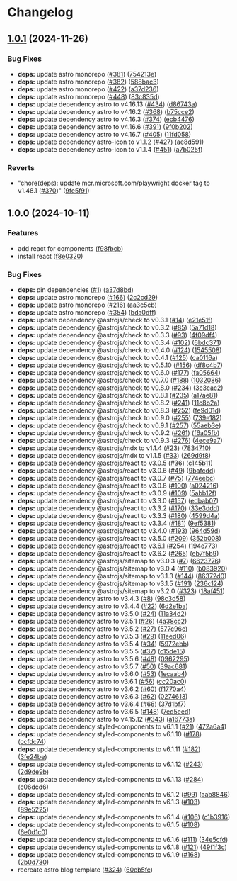 # Changelog

## [1.0.1](https://github.com/Arskah/homepage/compare/v1.0.0...v1.0.1) (2024-11-26)


### Bug Fixes

* **deps:** update astro monorepo ([#381](https://github.com/Arskah/homepage/issues/381)) ([754213e](https://github.com/Arskah/homepage/commit/754213e9bc76cbc7f7408e4306c0da522cbc34e8))
* **deps:** update astro monorepo ([#382](https://github.com/Arskah/homepage/issues/382)) ([588bac3](https://github.com/Arskah/homepage/commit/588bac31329e4758257f8eafe30b6c4a0cf3b3c5))
* **deps:** update astro monorepo ([#422](https://github.com/Arskah/homepage/issues/422)) ([a37d236](https://github.com/Arskah/homepage/commit/a37d236d6ec086a45490134e18505d7241d2d5e7))
* **deps:** update astro monorepo ([#448](https://github.com/Arskah/homepage/issues/448)) ([83c835d](https://github.com/Arskah/homepage/commit/83c835d0b71eea3e4b4199babf7044ea062c5759))
* **deps:** update dependency astro to v4.16.13 ([#434](https://github.com/Arskah/homepage/issues/434)) ([d86743a](https://github.com/Arskah/homepage/commit/d86743a1e1d1402f07eeb3dede7912df63c559e3))
* **deps:** update dependency astro to v4.16.2 ([#368](https://github.com/Arskah/homepage/issues/368)) ([b75cce2](https://github.com/Arskah/homepage/commit/b75cce2f41b46d058724250318e9c1e23c4b6611))
* **deps:** update dependency astro to v4.16.3 ([#374](https://github.com/Arskah/homepage/issues/374)) ([ecb4476](https://github.com/Arskah/homepage/commit/ecb44767d33b83719b39003db316ba915149b8aa))
* **deps:** update dependency astro to v4.16.6 ([#391](https://github.com/Arskah/homepage/issues/391)) ([9f0b202](https://github.com/Arskah/homepage/commit/9f0b202b513392b664d40a44a1b988ba7d2ada03))
* **deps:** update dependency astro to v4.16.7 ([#405](https://github.com/Arskah/homepage/issues/405)) ([11fd058](https://github.com/Arskah/homepage/commit/11fd0580722059ef12d6aebc15e0d77ed36a4db8))
* **deps:** update dependency astro-icon to v1.1.2 ([#427](https://github.com/Arskah/homepage/issues/427)) ([ae8d591](https://github.com/Arskah/homepage/commit/ae8d59152ce4d8cec144a883906bfb440f18eab0))
* **deps:** update dependency astro-icon to v1.1.4 ([#451](https://github.com/Arskah/homepage/issues/451)) ([a7b025f](https://github.com/Arskah/homepage/commit/a7b025f0b1a3d8402cd798a97c2eda18b50ad72b))


### Reverts

* "chore(deps): update mcr.microsoft.com/playwright docker tag to v1.48.1 ([#370](https://github.com/Arskah/homepage/issues/370))" ([9fe5f91](https://github.com/Arskah/homepage/commit/9fe5f919bf0c7bbc00a687f68db082e90f88fe9f))

## 1.0.0 (2024-10-11)


### Features

* add react for components ([f98fbcb](https://github.com/Arskah/homepage/commit/f98fbcb868d8b4ae6151814f53761f6e0a862e6e))
* install react ([f8e0320](https://github.com/Arskah/homepage/commit/f8e03201c875f4630fd09cc3ec5edfc98a7c6cfb))


### Bug Fixes

* **deps:** pin dependencies ([#1](https://github.com/Arskah/homepage/issues/1)) ([a37d8bd](https://github.com/Arskah/homepage/commit/a37d8bdca0bb2563a1d988f4e3f950d887187dcf))
* **deps:** update astro monorepo ([#166](https://github.com/Arskah/homepage/issues/166)) ([2c2cd29](https://github.com/Arskah/homepage/commit/2c2cd29ea7ee7a480c6af106757bd1b257deb6ef))
* **deps:** update astro monorepo ([#216](https://github.com/Arskah/homepage/issues/216)) ([aa3c5cb](https://github.com/Arskah/homepage/commit/aa3c5cb6f09a6969c4e778f5d3f0a41d7407a198))
* **deps:** update astro monorepo ([#354](https://github.com/Arskah/homepage/issues/354)) ([bda0dff](https://github.com/Arskah/homepage/commit/bda0dff3ffbff51e21e8e73d53b3a24c73a7fdbc))
* **deps:** update dependency @astrojs/check to v0.3.1 ([#14](https://github.com/Arskah/homepage/issues/14)) ([e21e51f](https://github.com/Arskah/homepage/commit/e21e51fb4ea7e0a8ad042d5004901ae2ed83d3f5))
* **deps:** update dependency @astrojs/check to v0.3.2 ([#85](https://github.com/Arskah/homepage/issues/85)) ([5a71d18](https://github.com/Arskah/homepage/commit/5a71d18449bb64c717f799f923db71fd89e443a9))
* **deps:** update dependency @astrojs/check to v0.3.3 ([#93](https://github.com/Arskah/homepage/issues/93)) ([4f09df4](https://github.com/Arskah/homepage/commit/4f09df41e87a76f5b26e2a5217c79612d5cb21ae))
* **deps:** update dependency @astrojs/check to v0.3.4 ([#102](https://github.com/Arskah/homepage/issues/102)) ([6bdc371](https://github.com/Arskah/homepage/commit/6bdc37104ede121b799d009dcde6a0e937dfa31b))
* **deps:** update dependency @astrojs/check to v0.4.0 ([#124](https://github.com/Arskah/homepage/issues/124)) ([1545508](https://github.com/Arskah/homepage/commit/15455085b1edb77c4a212c4e0d33bc78a4c6feb6))
* **deps:** update dependency @astrojs/check to v0.4.1 ([#125](https://github.com/Arskah/homepage/issues/125)) ([ca0116a](https://github.com/Arskah/homepage/commit/ca0116ac1d07ee59135e8a6bf515524ad90398f6))
* **deps:** update dependency @astrojs/check to v0.5.10 ([#156](https://github.com/Arskah/homepage/issues/156)) ([df8c4b7](https://github.com/Arskah/homepage/commit/df8c4b77382d4e6b0c7efffe9047748279746457))
* **deps:** update dependency @astrojs/check to v0.6.0 ([#177](https://github.com/Arskah/homepage/issues/177)) ([fa05664](https://github.com/Arskah/homepage/commit/fa056646265e2735b0f1ef8a6f775c745f15ceab))
* **deps:** update dependency @astrojs/check to v0.7.0 ([#188](https://github.com/Arskah/homepage/issues/188)) ([1032086](https://github.com/Arskah/homepage/commit/1032086185fdc14fd301e23d816b8ee4278e22b9))
* **deps:** update dependency @astrojs/check to v0.8.0 ([#234](https://github.com/Arskah/homepage/issues/234)) ([3c3cac2](https://github.com/Arskah/homepage/commit/3c3cac29a4879f8634ef67cf01e06f343d82609f))
* **deps:** update dependency @astrojs/check to v0.8.1 ([#235](https://github.com/Arskah/homepage/issues/235)) ([a17ae81](https://github.com/Arskah/homepage/commit/a17ae81545d622465caa6861c313b33279a0aff6))
* **deps:** update dependency @astrojs/check to v0.8.2 ([#241](https://github.com/Arskah/homepage/issues/241)) ([11c8b2a](https://github.com/Arskah/homepage/commit/11c8b2a5454a0406b374dccb87fabe8a9ab9abda))
* **deps:** update dependency @astrojs/check to v0.8.3 ([#252](https://github.com/Arskah/homepage/issues/252)) ([fe9d01d](https://github.com/Arskah/homepage/commit/fe9d01d4f53545743218a8d5a62c3bcc9f8e5440))
* **deps:** update dependency @astrojs/check to v0.9.0 ([#255](https://github.com/Arskah/homepage/issues/255)) ([739e182](https://github.com/Arskah/homepage/commit/739e182e47ca1733900ace61efec5644b9eabee3))
* **deps:** update dependency @astrojs/check to v0.9.1 ([#257](https://github.com/Arskah/homepage/issues/257)) ([55aeb3e](https://github.com/Arskah/homepage/commit/55aeb3e8007a98e1b93453cdadce5ec1d5389430))
* **deps:** update dependency @astrojs/check to v0.9.2 ([#261](https://github.com/Arskah/homepage/issues/261)) ([f6a05fb](https://github.com/Arskah/homepage/commit/f6a05fb4650a30d79770ea8ebdbbef79f0756122))
* **deps:** update dependency @astrojs/check to v0.9.3 ([#276](https://github.com/Arskah/homepage/issues/276)) ([4ece9a7](https://github.com/Arskah/homepage/commit/4ece9a719b785e4d0c2db960867e3715be69153b))
* **deps:** update dependency @astrojs/mdx to v1.1.4 ([#23](https://github.com/Arskah/homepage/issues/23)) ([7834710](https://github.com/Arskah/homepage/commit/7834710ca20adde0ebc68c6fd88a91a5ecee0dc9))
* **deps:** update dependency @astrojs/mdx to v1.1.5 ([#33](https://github.com/Arskah/homepage/issues/33)) ([269d9f8](https://github.com/Arskah/homepage/commit/269d9f85f6cd5ba644a9d3a97d9216ee2a88b12f))
* **deps:** update dependency @astrojs/react to v3.0.5 ([#36](https://github.com/Arskah/homepage/issues/36)) ([c145b11](https://github.com/Arskah/homepage/commit/c145b11833c65e2af07d7b1a00ee0503c95affb8))
* **deps:** update dependency @astrojs/react to v3.0.6 ([#49](https://github.com/Arskah/homepage/issues/49)) ([9bafcdd](https://github.com/Arskah/homepage/commit/9bafcddfb0386ec1cb6fbd901f8efc355fd3a7b9))
* **deps:** update dependency @astrojs/react to v3.0.7 ([#75](https://github.com/Arskah/homepage/issues/75)) ([774eebc](https://github.com/Arskah/homepage/commit/774eebcdd7f0b7706ce8c673263cdd69479687b3))
* **deps:** update dependency @astrojs/react to v3.0.8 ([#100](https://github.com/Arskah/homepage/issues/100)) ([a024216](https://github.com/Arskah/homepage/commit/a024216cc82c51aec2ca9d9df2ecf0b3a4e9ddee))
* **deps:** update dependency @astrojs/react to v3.0.9 ([#109](https://github.com/Arskah/homepage/issues/109)) ([5abb12f](https://github.com/Arskah/homepage/commit/5abb12f8547ee8e258d78bf0ddf2de3980131bb4))
* **deps:** update dependency @astrojs/react to v3.3.0 ([#157](https://github.com/Arskah/homepage/issues/157)) ([edbab07](https://github.com/Arskah/homepage/commit/edbab07ff4039c1a1247430c72fa1d2070fc9a97))
* **deps:** update dependency @astrojs/react to v3.3.2 ([#170](https://github.com/Arskah/homepage/issues/170)) ([33e3ddd](https://github.com/Arskah/homepage/commit/33e3ddddd70736b4501c1c94a57df978c61222f6))
* **deps:** update dependency @astrojs/react to v3.3.3 ([#180](https://github.com/Arskah/homepage/issues/180)) ([4599d4a](https://github.com/Arskah/homepage/commit/4599d4a2771e21d9fe1c1887744cb5a0dc9b8b85))
* **deps:** update dependency @astrojs/react to v3.3.4 ([#181](https://github.com/Arskah/homepage/issues/181)) ([9ef5381](https://github.com/Arskah/homepage/commit/9ef5381eb9ffdeceb353b9e601af7261dc9b965b))
* **deps:** update dependency @astrojs/react to v3.4.0 ([#193](https://github.com/Arskah/homepage/issues/193)) ([964d59d](https://github.com/Arskah/homepage/commit/964d59d050b35162995a49974c2dcb833439b82d))
* **deps:** update dependency @astrojs/react to v3.5.0 ([#209](https://github.com/Arskah/homepage/issues/209)) ([352b008](https://github.com/Arskah/homepage/commit/352b00871c3b5da41cc85050a264ec325f260e2c))
* **deps:** update dependency @astrojs/react to v3.6.1 ([#254](https://github.com/Arskah/homepage/issues/254)) ([194e773](https://github.com/Arskah/homepage/commit/194e773c78f4177eba515f93d20ab507a39bc224))
* **deps:** update dependency @astrojs/react to v3.6.2 ([#265](https://github.com/Arskah/homepage/issues/265)) ([eb7f5b9](https://github.com/Arskah/homepage/commit/eb7f5b94207a2d57c300cea38ae1b06e1867ef41))
* **deps:** update dependency @astrojs/sitemap to v3.0.3 ([#7](https://github.com/Arskah/homepage/issues/7)) ([6623776](https://github.com/Arskah/homepage/commit/6623776d036bfdd295feb0ec1afb4c2a8e92d611))
* **deps:** update dependency @astrojs/sitemap to v3.0.4 ([#110](https://github.com/Arskah/homepage/issues/110)) ([b083920](https://github.com/Arskah/homepage/commit/b083920990cf906db06bc5d8a48e47ce29b0d464))
* **deps:** update dependency @astrojs/sitemap to v3.1.3 ([#144](https://github.com/Arskah/homepage/issues/144)) ([86372d0](https://github.com/Arskah/homepage/commit/86372d0d44894604eb03d08260d6beff9bf855a2))
* **deps:** update dependency @astrojs/sitemap to v3.1.5 ([#191](https://github.com/Arskah/homepage/issues/191)) ([236c124](https://github.com/Arskah/homepage/commit/236c12423cf861cda81453598a1f9a7157cebb1f))
* **deps:** update dependency @astrojs/sitemap to v3.2.0 ([#323](https://github.com/Arskah/homepage/issues/323)) ([18af451](https://github.com/Arskah/homepage/commit/18af4517687042fc30cc989b1bca6e0a9dcb7075))
* **deps:** update dependency astro to v3.4.3 ([#8](https://github.com/Arskah/homepage/issues/8)) ([98c3d58](https://github.com/Arskah/homepage/commit/98c3d588f6b263521b8499fb7d30f8fd85d3f1c5))
* **deps:** update dependency astro to v3.4.4 ([#22](https://github.com/Arskah/homepage/issues/22)) ([6d2e1ba](https://github.com/Arskah/homepage/commit/6d2e1ba96140f4b722fe2279fc3cdfeb67b164d4))
* **deps:** update dependency astro to v3.5.0 ([#24](https://github.com/Arskah/homepage/issues/24)) ([11a34d2](https://github.com/Arskah/homepage/commit/11a34d248fd996e24423dd5c9d23345a28fc69c8))
* **deps:** update dependency astro to v3.5.1 ([#26](https://github.com/Arskah/homepage/issues/26)) ([4a38cc2](https://github.com/Arskah/homepage/commit/4a38cc2eac47d224499a1a85ab43f126219a5ecb))
* **deps:** update dependency astro to v3.5.2 ([#27](https://github.com/Arskah/homepage/issues/27)) ([577c96c](https://github.com/Arskah/homepage/commit/577c96c6893f8fb2ce8b86c24af3834e86af6815))
* **deps:** update dependency astro to v3.5.3 ([#29](https://github.com/Arskah/homepage/issues/29)) ([11eed06](https://github.com/Arskah/homepage/commit/11eed06d67e23c94593b07d3c396ca5d51d813eb))
* **deps:** update dependency astro to v3.5.4 ([#34](https://github.com/Arskah/homepage/issues/34)) ([5972ebb](https://github.com/Arskah/homepage/commit/5972ebb9c5c10ca166ea8a4c81a422448b8b629c))
* **deps:** update dependency astro to v3.5.5 ([#37](https://github.com/Arskah/homepage/issues/37)) ([c15de15](https://github.com/Arskah/homepage/commit/c15de15d82b41556b1ea1b3894bd04d2a934a8f2))
* **deps:** update dependency astro to v3.5.6 ([#48](https://github.com/Arskah/homepage/issues/48)) ([0962295](https://github.com/Arskah/homepage/commit/0962295e6d115d29414c72987adbdb0e35408e42))
* **deps:** update dependency astro to v3.5.7 ([#50](https://github.com/Arskah/homepage/issues/50)) ([39ac681](https://github.com/Arskah/homepage/commit/39ac681c4805cca102602b7005c0ec70b6ab6124))
* **deps:** update dependency astro to v3.6.0 ([#53](https://github.com/Arskah/homepage/issues/53)) ([1ecaab4](https://github.com/Arskah/homepage/commit/1ecaab47621865d5382538196507ca349482ed9f))
* **deps:** update dependency astro to v3.6.1 ([#56](https://github.com/Arskah/homepage/issues/56)) ([cc20ac0](https://github.com/Arskah/homepage/commit/cc20ac01d3c502e675c6659a111607783cb8ac24))
* **deps:** update dependency astro to v3.6.2 ([#60](https://github.com/Arskah/homepage/issues/60)) ([f1770a4](https://github.com/Arskah/homepage/commit/f1770a476681b74352e273c5deaf5f22f5afce6d))
* **deps:** update dependency astro to v3.6.3 ([#62](https://github.com/Arskah/homepage/issues/62)) ([0274613](https://github.com/Arskah/homepage/commit/02746132261ae6f8d9a5390602d54027169121e0))
* **deps:** update dependency astro to v3.6.4 ([#66](https://github.com/Arskah/homepage/issues/66)) ([37d1bf7](https://github.com/Arskah/homepage/commit/37d1bf701e94ee481873b8cb8490800285afcfae))
* **deps:** update dependency astro to v3.6.5 ([#148](https://github.com/Arskah/homepage/issues/148)) ([7ed5eed](https://github.com/Arskah/homepage/commit/7ed5eedc43ab361e6dafd3ab858f2e1f2c1a9f63))
* **deps:** update dependency astro to v4.15.12 ([#343](https://github.com/Arskah/homepage/issues/343)) ([a16773a](https://github.com/Arskah/homepage/commit/a16773af96f8f47b63ae3e9d39e36123d8ffa2da))
* **deps:** update dependency styled-components to v6.1.1 ([#21](https://github.com/Arskah/homepage/issues/21)) ([472a6a4](https://github.com/Arskah/homepage/commit/472a6a49ce0717439745fd7c877c5627627111c4))
* **deps:** update dependency styled-components to v6.1.10 ([#178](https://github.com/Arskah/homepage/issues/178)) ([ccfdc74](https://github.com/Arskah/homepage/commit/ccfdc74ad7c4aabb591a88a1ba8d00612f4c0aed))
* **deps:** update dependency styled-components to v6.1.11 ([#182](https://github.com/Arskah/homepage/issues/182)) ([3fe24be](https://github.com/Arskah/homepage/commit/3fe24bebbdef776d1b598a169f4f4bfb302022f7))
* **deps:** update dependency styled-components to v6.1.12 ([#243](https://github.com/Arskah/homepage/issues/243)) ([2d9de9b](https://github.com/Arskah/homepage/commit/2d9de9bd741de470aa76814e800597617f6200c3))
* **deps:** update dependency styled-components to v6.1.13 ([#284](https://github.com/Arskah/homepage/issues/284)) ([c06dcd6](https://github.com/Arskah/homepage/commit/c06dcd614df5098f3144f97b6beb7ca7e7b0b8f2))
* **deps:** update dependency styled-components to v6.1.2 ([#99](https://github.com/Arskah/homepage/issues/99)) ([aab8846](https://github.com/Arskah/homepage/commit/aab8846d4585a76198215c0003228e3eb3671d11))
* **deps:** update dependency styled-components to v6.1.3 ([#103](https://github.com/Arskah/homepage/issues/103)) ([89e5225](https://github.com/Arskah/homepage/commit/89e52253263e06310e531b95c103e5729ce55c32))
* **deps:** update dependency styled-components to v6.1.4 ([#106](https://github.com/Arskah/homepage/issues/106)) ([c1b3916](https://github.com/Arskah/homepage/commit/c1b391646c3ddb4bbd67c3f296f26d5ab98677db))
* **deps:** update dependency styled-components to v6.1.5 ([#108](https://github.com/Arskah/homepage/issues/108)) ([6e0d1c0](https://github.com/Arskah/homepage/commit/6e0d1c0322c25cc60c0e9e8eaad1547932a83758))
* **deps:** update dependency styled-components to v6.1.6 ([#111](https://github.com/Arskah/homepage/issues/111)) ([34e5cfd](https://github.com/Arskah/homepage/commit/34e5cfd4bed0d68643b2c064c105a6c6eafa00a8))
* **deps:** update dependency styled-components to v6.1.8 ([#121](https://github.com/Arskah/homepage/issues/121)) ([49f1f3c](https://github.com/Arskah/homepage/commit/49f1f3cb2b74969a88a17e4e8ab99668a59bf41e))
* **deps:** update dependency styled-components to v6.1.9 ([#168](https://github.com/Arskah/homepage/issues/168)) ([2b0d730](https://github.com/Arskah/homepage/commit/2b0d73043fade37bcf34b1e4bd89c2cd34b278cb))
* recreate astro blog template ([#324](https://github.com/Arskah/homepage/issues/324)) ([60eb5fc](https://github.com/Arskah/homepage/commit/60eb5fc58f71ed6fbd7ab658028b9860aff9d989))
